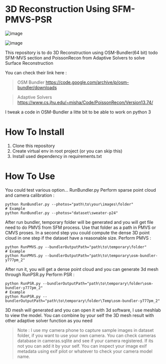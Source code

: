 # 3D Reconstruction Using SFM-PMVS-PSR

![image](https://github.com/Girihanbudi/3d_reconstruction/assets/41041312/01257f1c-7afc-41f4-a322-af8e4009245b)

![image](https://github.com/Girihanbudi/3d_reconstruction/assets/41041312/67a40f27-2d21-4525-9953-0d5fd00ec5a5)


This repository is to do 3D Reconstruction using OSM-Bundler(64 bit) todo SFM-MVS section and PoissonRecon from Adaptive Solvers to solve Surface Reconstruction

You can check their link here :
> OSM Bundler
> https://code.google.com/archive/p/osm-bundler/downloads

> Adaptive Solvers
> https://www.cs.jhu.edu/~misha/Code/PoissonRecon/Version13.74/

I tweak a code in OSM-Bundler a litte bit to be able to work on python 3

# How To Install
1. Clone this repository
2. Create virtual env in root project (or you can skip this)
3. Install used dependency in requirements.txt

# How To Use
You could test various option... RunBundler.py
Perform sparse point cloud and camera calibration :
```
python RunBundler.py --photos="path\to\your\images\folder"
# Example
python RunBundler.py --photos="dataset\sweater-p24"
```

After run bundler, temporary folder will be generated and you will get file need to do PMVS from SFM process. Use that folder as a path in PMVS or CMVS proses. In a second step you could compute the dense 3D point cloud in one step if the dataset have a reasonable size.
Perform PMVS :
```
python RunPMVS.py --bundlerOutputPath="path\to\temporary\folder"
# Example
python RunPMVS.py --bundlerOutputPath="path\to\temporary\osm-bundler-y777pm_2"
```

After run it, you will get a dense point cloud and you can generate 3d mesh through RunPSR.py
Perform PSR :
```
python RunPSR.py --bundlerOutputPath="path\to\temporary\folder\osm-bundler-y777pm_2"
# Example
python RunPSR.py --bundlerOutputPath="path\to\temporary\folder\Temp\osm-bundler-y777pm_2"
```
3D mesh will generated and you can open it with 3d software, I use meshlab to view the model. You can combine by your self the 3D mesh result with other adaptive solver function as you need

> Note : I use my camera phone to capture sample images in dataset folder, if you want to use your own camera. You can check cameras database in cameras.sqlite and see if your camera registered. If its not you can add it by your self. You can inspect your image exif metadata using exif pilot or whatever to check your camera model name.
